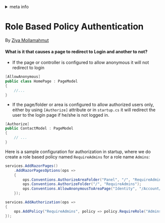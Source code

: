 <!-- meta tags details, will be assigned to meta tags inside header by js -->
<div id="meta-info">
<details><summary>meta info</summary>

> * Title: <i id="md-title">Asp.Net Core - Role Based Policy Authorization</i>
> * Keywords: <i id="md-keywords">asp.net,core,authentication,role,policy,login,time,custom login,identity</i>
> * Description: <i id="md-description">How to create a role based policy authorization for Asp.Net Core.</i>
> * Author: <i id="md-author">Ziya Mollamahmut</i>
> * Date: <i id="md-date">14-Apr-2021</i>
> * Image: <i id="md-image">https://github.com/LazZiya/Docs/raw/master/Miscellaneous/v1.0/images/ziya-logo.png</i>
> * Image-alt: <i id="md-image-alt">Miscellaneous Logo</i>
> * Version: <i id="md-version">v1.0</i>

</details>
</div>


# Role Based Policy Authentication
By [Ziya Mollamahmut](https://github.com/LazZiya)

#### What is it that causes a page to redirect to Login and another to not?

- If the page or controller is configured to allow anonymous it will not redirect to login

````csharp
[AllowAnonymous]
public class HomePage : PageModel
{
    //...
}
````
- If the page/folder or area is configured to allow authorized users only, either by using `[Authorize]` attribute or in `startup.cs` it will redirect the user to the login page if he/she is not logged in.
````csharp
[Authorize]
public ContactModel : PageModel
{
    // ...
}
````

Here is a sample configuration for authorization in startup, where we do create a role based policy named `RequireAdmins` for a role name `Admins`:
````csharp
services.AddRazorPages()
    .AddRazorPagesOptions(ops =>
    {
        ops.Conventions.AuthorizeAreaFolder("Panel", "/", "RequireAdmins");
        ops.Conventions.AuthorizeFolder("/", "RequireAdmins");
        ops.Conventions.AllowAnonymousToAreaPage("Identity", "/Account/AccessDenied");
    });

services.AddAuthorization(ops =>
{
    ops.AddPolicy("RequireAdmins", policy => policy.RequireRole("Admins"));
});
````
